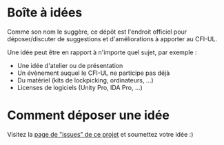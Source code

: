 # Boîte à idées

Comme son nom le suggère, ce dépôt est l'endroit officiel pour déposer/discuter de suggestions et d'améliorations à apporter au CFI-UL.

Une idée peut être en rapport à n'importe quel sujet, par exemple :

- Une idée d'atelier ou de présentation
- Un évènement auquel le CFI-UL ne participe pas déjà
- Du matériel (kits de lockpicking, ordinateurs, ...)
- Licenses de logiciels (Unity Pro, IDA Pro, ...)

# Comment déposer une idée
Visitez la [page de "issues" de ce projet](https://github.com/CFI-UL/suggestion-box/issues) et soumettez votre idée :)
